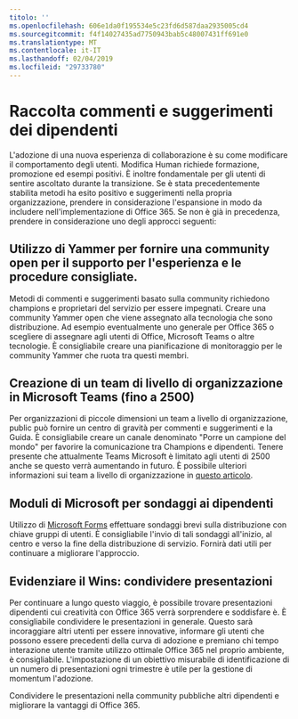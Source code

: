 ```yaml
---
titolo: ''
ms.openlocfilehash: 606e1da0f195534e5c23fd6d587daa2935005cd4
ms.sourcegitcommit: f4f14027435ad7750943bab5c48007431ff691e0
ms.translationtype: MT
ms.contentlocale: it-IT
ms.lasthandoff: 02/04/2019
ms.locfileid: "29733780"
---
```

# <a name="collect-feedback-from-your-employees"></a>Raccolta commenti e suggerimenti dei dipendenti

L'adozione di una nuova esperienza di collaborazione è su come modificare il comportamento degli utenti. Modifica Human richiede formazione, promozione ed esempi positivi. È inoltre fondamentale per gli utenti di sentire ascoltato durante la transizione. Se è stata precedentemente stabilita metodi ha esito positivo e suggerimenti nella propria organizzazione, prendere in considerazione l'espansione in modo da includere nell'implementazione di Office 365. Se non è già in precedenza, prendere in considerazione uno degli approcci seguenti:

## <a name="use-yammer-to-provide-an-open-community-for-best-practices-and-support-for-the-experience"></a>Utilizzo di Yammer per fornire una community open per il supporto per l'esperienza e le procedure consigliate.
Metodi di commenti e suggerimenti basato sulla community richiedono champions e proprietari del servizio per essere impegnati. Creare una community Yammer open che viene assegnato alla tecnologia che sono distribuzione.  Ad esempio eventualmente uno generale per Office 365 o scegliere di assegnare agli utenti di Office, Microsoft Teams o altre tecnologie.  È consigliabile creare una pianificazione di monitoraggio per le community Yammer che ruota tra questi membri. 

## <a name="creating-an-org-wide-team-within-microsoft-teams-up-to-2500"></a>Creazione di un team di livello di organizzazione in Microsoft Teams (fino a 2500)
Per organizzazioni di piccole dimensioni un team a livello di organizzazione, public può fornire un centro di gravità per commenti e suggerimenti e la Guida.  È consigliabile creare un canale denominato "Porre un campione del mondo" per favorire la comunicazione tra Champions e dipendenti.  Tenere presente che attualmente Teams Microsoft è limitato agli utenti di 2500 anche se questo verrà aumentando in futuro. È possibile ulteriori informazioni sui team a livello di organizzazione in [questo articolo](https://docs.microsoft.com/en-us/microsoftteams/create-an-org-wide-team). 

## <a name="microsoft-forms-for-employee-surveys"></a>Moduli di Microsoft per sondaggi ai dipendenti

Utilizzo di [Microsoft Forms](https://support.office.com/en-us/forms) effettuare sondaggi brevi sulla distribuzione con chiave gruppi di utenti.  È consigliabile l'invio di tali sondaggi all'inizio, al centro e verso la fine della distribuzione di servizio.  Fornirà dati utili per continuare a migliorare l'approccio.  

## <a name="highlight-the-wins-share-showcases"></a>Evidenziare il Wins: condividere presentazioni
Per continuare a lungo questo viaggio, è possibile trovare presentazioni dipendenti cui creatività con Office 365 verrà sorprendere e soddisfare è. È consigliabile condividere le presentazioni in generale. Questo sarà incoraggiare altri utenti per essere innovative, informare gli utenti che possono essere precedenti della curva di adozione e premiano chi tempo interazione utente tramite utilizzo ottimale Office 365 nel proprio ambiente, è consigliabile. L'impostazione di un obiettivo misurabile di identificazione di un numero di presentazioni ogni trimestre è utile per la gestione di momentum l'adozione.

Condividere le presentazioni nella community pubbliche altri dipendenti e migliorare la vantaggi di Office 365.  